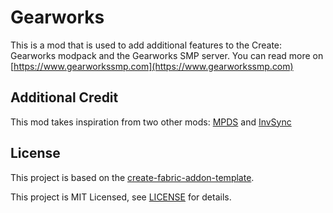 # Gearworks

This is a mod that is used to add additional features to the Create: Gearworks modpack and the Gearworks SMP server. You can read more on [https://www.gearworkssmp.com](https://www.gearworkssmp.com)

## Additional Credit

This mod takes inspiration from two other mods: [MPDS](https://modrinth.com/mod/mpds) and [InvSync](https://modrinth.com/mod/invsync)


## License

This project is based on the [create-fabric-addon-template](https://github.com/Fabricators-of-Create/create-fabric-addon-template).

This project is MIT Licensed, see [LICENSE](LICENSE) for details.
